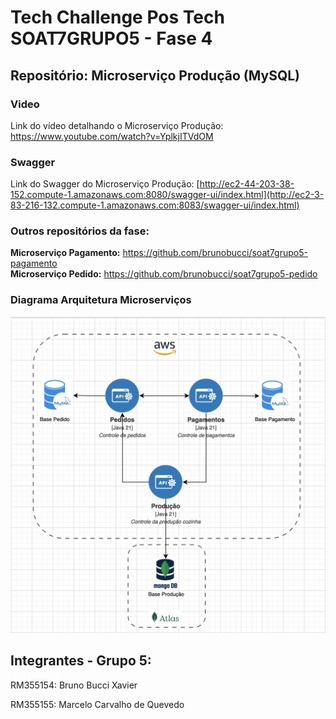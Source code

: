 # Tech Challenge Pos Tech SOAT7GRUPO5 - Fase 4

## Repositório: Microserviço Produção (MySQL)

### Video

Link do vídeo detalhando o Microserviço Produção: https://www.youtube.com/watch?v=YplkjITVdOM

### Swagger
Link do Swagger do Microserviço Produção: [http://ec2-44-203-38-152.compute-1.amazonaws.com:8080/swagger-ui/index.html](http://ec2-3-83-216-132.compute-1.amazonaws.com:8083/swagger-ui/index.html)


### Outros repositórios da fase:
<b>Microserviço Pagamento:</b> https://github.com/brunobucci/soat7grupo5-pagamento<br>
<b>Microserviço Pedido:</b> https://github.com/brunobucci/soat7grupo5-pedido<br>


### Diagrama Arquitetura Microserviços
![Diagrama Microserviços](https://github.com/brunobucci/soat7grupo5-app/blob/6eabe52ca5186a3b11219893b0fb98ab81517bd9/documentacao/arquitetura.png)


## Integrantes - Grupo 5:

RM355154: Bruno Bucci Xavier

RM355155: Marcelo Carvalho de Quevedo
